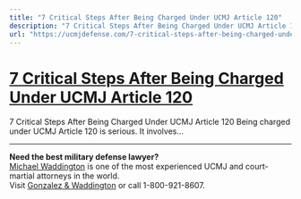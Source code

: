 ```yaml
---
title: "7 Critical Steps After Being Charged Under UCMJ Article 120"
description: "7 Critical Steps After Being Charged Under UCMJ Article 120 Being charged under UCMJ Article 120 is serious. It involves..."
url: "https://ucmjdefense.com/7-critical-steps-after-being-charged-under-ucmj-article-120.html"
---
```


# [7 Critical Steps After Being Charged Under UCMJ Article 120](https://ucmjdefense.com/7-critical-steps-after-being-charged-under-ucmj-article-120.html)

7 Critical Steps After Being Charged Under UCMJ Article 120 Being charged under UCMJ Article 120 is serious. It involves...

---

**Need the best military defense lawyer?**  
[Michael Waddington](https://ucmjdefense.com/attorneys/michael-stewart-waddington-partner.html) is one of the most experienced UCMJ and court-martial attorneys in the world.  
Visit [Gonzalez & Waddington](https://ucmjdefense.com) or call 1-800-921-8607.
